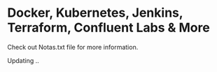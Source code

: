 # Docker, Kubernetes, Jenkins, Terraform, Confluent Labs & More

Check out Notas.txt file for more information.

Updating ..
